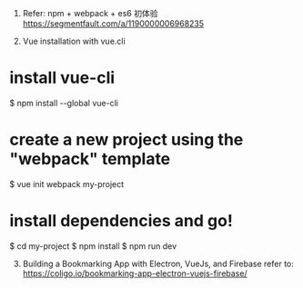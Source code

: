 
1. Refer: npm + webpack + es6 初体验
https://segmentfault.com/a/1190000006968235

2. Vue installation with vue.cli
  # install vue-cli
  $ npm install --global vue-cli
  # create a new project using the "webpack" template
  $ vue init webpack my-project
  # install dependencies and go!
  $ cd my-project
  $ npm install
  $ npm run dev
  
3. Building a Bookmarking App with Electron, VueJs, and Firebase
   refer to: https://coligo.io/bookmarking-app-electron-vuejs-firebase/
   
